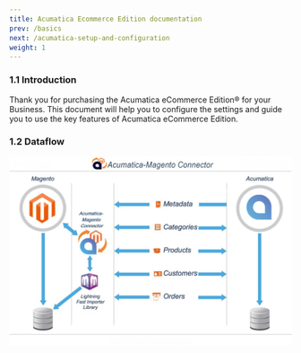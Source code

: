 ```yaml
---
title: Acumatica Ecommerce Edition documentation
prev: /basics
next: /acumatica-setup-and-configuration
weight: 1
---
```

### 1.1 Introduction

Thank you for purchasing the Acumatica eCommerce Edition® for your Business. This document will
help you to configure the settings and guide you to use the key features of Acumatica eCommerce Edition.

### 1.2 Dataflow

![Connecter Dataflow](images/dataflow.jpg)
